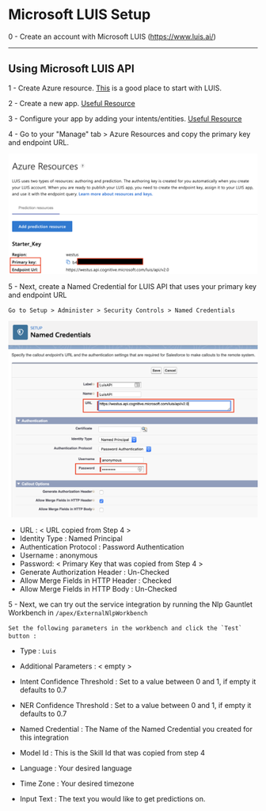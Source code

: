 # Microsoft LUIS Setup

0 - Create an account with Microsoft LUIS (https://www.luis.ai/)

---

## Using Microsoft LUIS API

1 - Create Azure resource. [This](https://docs.microsoft.com/en-us/azure/cognitive-services/luis/luis-get-started-create-app#sign-in-to-luis-portal) is a good place to start with LUIS.

2 - Create a new app. [Useful Resource](https://docs.microsoft.com/en-us/azure/cognitive-services/luis/luis-get-started-create-app#create-a-new-app)

3 - Configure your app by adding your intents/entities. [Useful Resource](https://docs.microsoft.com/en-us/azure/cognitive-services/luis/luis-get-started-create-app#intents-and-entities)

4 - Go to your "Manage" tab > Azure Resources and copy the primary key and endpoint URL.

![LUIS Setup](/docs/guides/images/luis/luis1.png?raw=true)

5 - Next, create a Named Credential for LUIS API that uses your primary key and endpoint URL

    Go to Setup > Administer > Security Controls > Named Credentials

![Watson Assistant Setup](/docs/guides/images/luis/luis2.png?raw=true)

- URL : < URL copied from Step 4 >
- Identity Type : Named Principal
- Authentication Protocol : Password Authentication
- Username : anonymous
- Password: < Primary Key that was copied from Step 4 >
- Generate Authorization Header : Un-Checked
- Allow Merge Fields in HTTP Header : Checked
- Allow Merge Fields in HTTP Body : Un-Checked

5 - Next, we can try out the service integration by running the Nlp Gauntlet Workbench in `/apex/ExternalNlpWorkbench`

    Set the following parameters in the workbench and click the `Test` button :

- Type :  `Luis`
- Additional Parameters : < empty >
- Intent Confidence Threshold : Set to a value between 0 and 1, if empty it defaults to 0.7
- NER Confidence Threshold : Set to a value between 0 and 1, if empty it defaults to 0.7

- Named Credential : The Name of the Named Credential you created for this integration
- Model Id : This is the Skill Id that was copied from step 4

- Language : Your desired language
- Time Zone : Your desired timezone
- Input Text : The text you would like to get predictions on. 